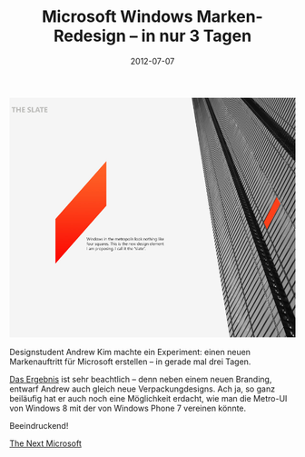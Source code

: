 ﻿---
title: "Microsoft Windows Marken-Redesign – in nur 3 Tagen"
date: "2012-07-07"
---

![Windows Redesign](./bild.jpeg)

Designstudent Andrew Kim machte ein Experiment: einen neuen Markenauftritt für Microsoft erstellen – in gerade mal drei Tagen.

<a href="http://www.minimallyminimal.com/journal/2012/7/3/the-next-microsoft.html">Das Ergebnis</a> ist sehr beachtlich – denn neben einem neuen Branding, entwarf Andrew auch gleich neue Verpackungdesigns. Ach ja, so ganz beiläufig hat er auch noch eine Möglichkeit erdacht, wie man die Metro-UI von Windows 8 mit der von Windows Phone 7 vereinen könnte.

Beeindruckend!

<a href="http://www.minimallyminimal.com/journal/2012/7/3/the-next-microsoft.html">The Next Microsoft</a>
